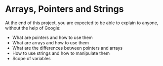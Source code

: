 # Arrays, Pointers and Strings
 
At the end of this project, you are expected to be able to explain to anyone, without the help of Google:
- What are pointers and how to use them
- What are arrays and how to use them
- What are the differences between pointers and arrays
- How to use strings and how to manipulate them
- Scope of variables
